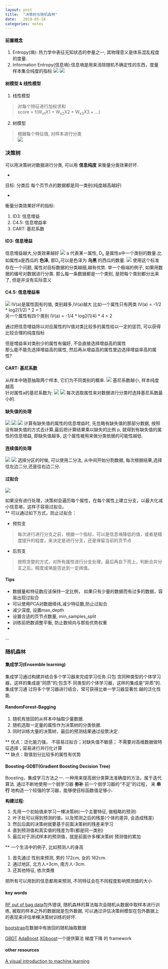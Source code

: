 ```yaml
---
layout: post
title:  "决策树与随机森林"
date:   2019-05-18
categories: notes
---
```


#### 前置概念
1. Entropy(墒): 热力学中表征无知状态的参量之一, 其物理意义是体系混乱程度的度量.
2. Information Entropy(信息墒):信息墒是用来消除随机不确定性的东西，度量样本集合纯度的指标
![](/resource/dt_rf/information.png)
![](/resource/dt_rf/information_fig.png)

#### 树模型 & 线性模型
1. 线性模型
> 对每个特征进行加权求和<br>
 score = f(W<sub>x1</sub>X1 + W<sub>x2</sub>X2 + W<sub>x3</sub>X3 + ...)

2. 树模型
> 根据每个特征值, 对样本进行分类<br>
![](/resource/dt_rf/tree.png)

### 决策树

可以用决策树对数据进行分类, 可以用 **信息纯度** 来衡量分类效果好坏.

*
目标: 分类后 每个页节点的数据都是同一类别(纯度越高越好)

*
衡量分类效果好坏的指标:

1.  ID3: 信息增益
2.  C4.5: 信息增益率
3.  CART: 基尼系数

#### ID3: 信息增益
信息增益越大,分类效果越好
![](/resource/dt_rf/information_gain.png)
a 代表某一属性, D<sub>v</sub> 是属性a中一个类别的数量.比如属性a是西瓜的 **色泽**, 那D<sub>v</sub>可以是色泽为 **乌黑** 的西瓜的数量.
![](/resource/dt_rf/max_information_gain.png)
使用这个标准存在一个问题, 属性对目标数据的分类越细,越有优势. 举一个极端的例子, 如果用数据的编号对数据进行分类. 那么每一条数据都是一个类别, 是把每个类别都分出来了, 但是并没有实际意义

#### C4.5: 信息增益率
![](/resource/dt_rf/gain_ratio.png)
IV(a)是属性固有的值, 类别越多,IV(a)越大
比如一个属性只有两类 IV(a) = -1/2 * log2(1/2) * 2 = 1
<br>另一个属性有四个类别 IV(a) = -1/4 * log2(1/4) * 4 = 2

通过把信息增益除以对应属性的IV值对类比较多的属性给以一定的惩罚, 可以获得比较合理的纯度指标

但是增益率对类别少的属性有偏好, 不会直接选择增益高的属性<br>
那么能不能先选择增益高的属性, 然后再从增益高的属性里边选择增益率高的属性?

#### CART: 基尼系数
从样本中随意抽取两个样本, 它们为不同类别的概率.
![](/resource/dt_rf/gini.png)
基尼系数越小, 样本纯度越高<br>
针对属性a的基尼系数为:
![](/resource/dt_rf/gini_a.png)
![](/resource/dt_rf/gini_a_max.png)
每次选取属性来对数据进行分类时选择基尼系数最小的.

#### 缺失值的处理
![](/resource/dt_rf/missValue.png)
![](/resource/dt_rf/missValue2.png)
![](/resource/dt_rf/missValue3.png)
计算有缺失值的属性的信息增益时, 先忽略有缺失值的那部分数据, 按照没有缺失值的方式去计算,最后把计算结果乘以缺失的比例 p, 就得到有缺失值的属性的信息增益, 即缺失值越多, 这个属性被用来做分类依据的可能性越低.

#### 连续值的处理
![](/resource/dt_rf/continuous.png)
![](/resource/dt_rf/continuous2.png)
选择分区的时候, 可以使用二分法, 从中间开始分割数据, 每次根据结果,选择往左边二分,还是往右边二分.

#### 过拟合
![](/resource/dt_rf/overfitting.png)

如果没有进行处理，决策树会遍历每个属性，在每个属性上建立分支，以最大化减小信息墒，这样子容易过拟合。<br>
** 可以通过如下方式，防止过拟合：
* 预剪支
> 每次进行进行分支之前，根据一个指标，可以是信息墒降低的值，或者是精度提升的程度，来决定是进行分支，还是保留当前的页节点

* 后剪支
> 按照贪婪的方式，对所有属性进行分支处理，最后再自下而上，判断合并分支之后，精度或墒是否达到一定阀值。

#### Tips
* 数据量和特征数应该保持一定比例， 如果只有少量的数据而有过多的数据，容易出现过拟合
* 可以使用PCA对数据绛纬,减少特征数,防止过拟合
* 减少深度, 设置max_depth
* 设置合适的页节点数量, min_samples_split
* 训练前把数调整平衡, 防止数倾向与那些优势权重
*
...

### 随机森林

#### 集成学习(Ensemble learning)
集成学习通过构建并结合多个学习器来完成学习任务.只包 含同种类型的个体学习器，这样的集成是“同质”的;包含不 同类型的个体学习器，这样的集成是“异质”的. 集成学习通 过将多个学习器进行结合，常可获得比单一学习器显著优 越的泛化性能.

#### RandomForest-Bagging
1. 随机有放回的从样本中抽取少量数据.
2. 随机选取一定量的属性作为决策树的分类依据.
3. 同时训练大量的决策树，最后的预测结果通过投票决定.

** 优点：泛化能力强， 不容易过拟合；对缺失值不敏感； 不需要对高维数据做特征选择；容易进行并行化计算<br>
** 缺点：取值划分比较多的属性有优势

#### Boosting-GDBT(Gradient Boosting Decision Tree)
Boosting，集成学习方法之一.
一种用来提高弱分类算法准确度的方法，属于迭代算法.
通过不断地使用一个弱学习器 **弥补** 前一个弱学习器的“不足”的过程， 来 **串行** 地构造一个较强的学习器，能够使目标函数值足够小.

**构建过程:**
1. 先用一个初始值来学习一棵决策树(一个主要特征, 做粗略的预测)
2. 叶子处可以得到预测的值，以及预测之后的残差(个体的差异, 会造成残差)
3. 然后后面的决策树就要基于前面决策树的残差来学习
4. 直到预测值和真实值的残差为零(都是同一类别)
5. 最后对于测试样本的预测值，就是前面许多棵决策树 预测值的累加

** 一个生活中的例子, 比如预测人的身高
1. 首先通过 性别来预测, 男的 172cm, 女的 162cm.
2. 通过地区, 北方人+3cm, 南方人-3cm.
3. 还其他特征, 依次类推

把所有可以用到的信息都用来预测, 不同特征会在不同程度影响预测值的大小

#### key words

[RF out of bag data](https://en.wikipedia.org/wiki/Out-of-bag_error)包外错误, 随机森林的算法每次会随机从数据中取样本进行训练, 被取的样本之外的数据就是包外数据, 可以通过评估决策树模型在包外数据上的表现来评估单棵决策树训练的好坏.

[bootstrap](https://zh.wikipedia.org/wiki/自助法)在数据中有放回的随机抽取数据

[GBDT](https://en.wikipedia.org/wiki/Gradient_boosting)
[AdaBoost](https://zh.wikipedia.org/wiki/AdaBoost)
[XGboost](https://zh.wikipedia.org/wiki/XGBoost)一个提供算法 梯度下降 的 framework

#### other resources
[A visual introduction to machine learning](http://www.r2d3.us/visual-intro-to-machine-learning-part-1/)
